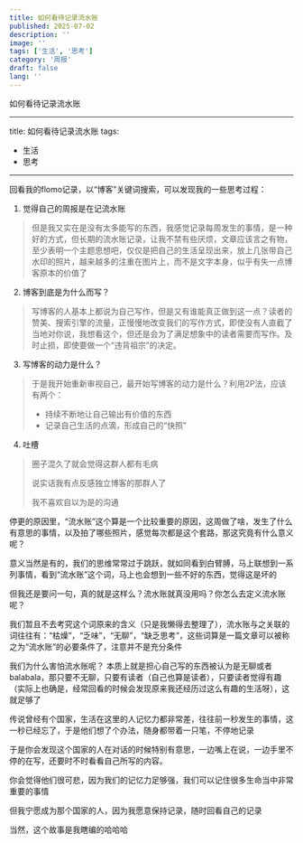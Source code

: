 ```yaml
---
title: 如何看待记录流水账
published: 2025-07-02
description: ''
image: ''
tags: ['生活', '思考']
category: '周报'
draft: false
lang: ''
---
```

 如何看待记录流水账

---
title: 如何看待记录流水账
tags:
- 生活
- 思考
---





回看我的flomo记录，以“博客”关键词搜索，可以发现我的一些思考过程：

1. 觉得自己的周报是在记流水账



> 但是我又实在是没有太多能写的东西，我感觉记录每周发生的事情，是一种好的方式，但长期的流水账记录，让我不禁有些厌烦，文章应该言之有物，至少表明一个主题思想吧，仅仅是把自己的生活呈现出来，放上几张带自己水印的照片，越来越多的注重在图片上，而不是文字本身，似乎有失一点博客原本的价值了



2. 博客到底是为什么而写？

> 写博客的人基本上都说为自己写作，但是又有谁能真正做到这一点？读者的赞美、搜索引擎的流量，正慢慢地改变我们的写作方式，即使没有人直截了当地对你说，我想看这个，但还是会为了满足想象中的读者需要而写作。及时止损，即使要做一个“违背祖宗”的决定。



3. 写博客的动力是什么？

> 于是我开始重新审视自己，最开始写博客的动力是什么？利用2P法，应该有两个：
>
> - 持续不断地让自己输出有价值的东西
> - 记录自己生活的点滴，形成自己的“快照”



4. 吐槽

> 圈子混久了就会觉得这群人都有毛病
>
> 
>
> 说实话我有点反感独立博客的那群人了
>
> 
>
> 我不喜欢自以为是的沟通



停更的原因里，“流水账”这个算是一个比较重要的原因，这周做了啥，发生了什么有意思的事情，以及拍了哪些照片，感觉每次都是这个套路，那这究竟有什么意义呢？



意义当然是有的，我们的思维常常过于跳跃，就如同看到白臂膊，马上联想到一系列事情，看到“流水账”这个词，马上也会想到一些不好的东西，觉得这是坏的



但我还是要问一句，真的就是这样么？流水账就真没用吗？你怎么去定义流水账呢？



我们暂且不去考究这个词原来的含义（只是我懒得去整理了），流水账与之关联的词往往有：“枯燥”，“乏味”，“无聊”，“缺乏思考”，这些词算是一篇文章可以被称之为“流水账”的必要条件了，注意并不是充分条件



我们为什么害怕流水账呢？ 本质上就是担心自己写的东西被认为是无聊或者balabala，那只要不无聊，只要有读者（自己也算是读者），只要读者觉得有趣（实际上也确是，经常回看的时候会发现原来我还经历过这么有趣的生活呀），这就足够了



传说曾经有个国家，生活在这里的人记忆力都非常差，往往前一秒发生的事情，这一秒已经忘了，于是他们想了个办法，随身都带着一只笔，不停地记录

于是你会发现这个国家的人在对话的时候特别有意思，一边嘴上在说，一边手里不停的在写，还要时不时看看自己所写的内容。

你会觉得他们很可悲，因为我们的记忆力足够强，我们可以记住很多生命当中非常重要的事情

但我宁愿成为那个国家的人，因为我愿意保持记录，随时回看自己的记录

当然，这个故事是我瞎编的哈哈哈


[]()